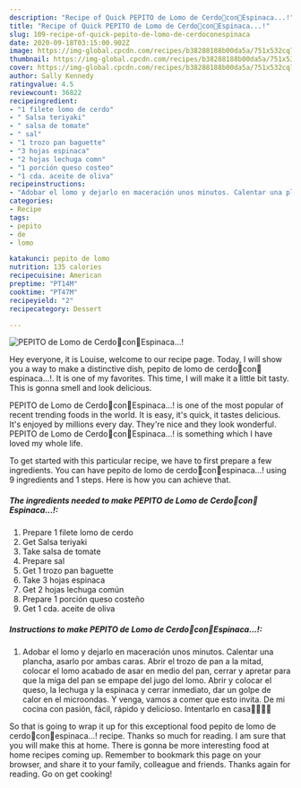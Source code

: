 ```yaml
---
description: "Recipe of Quick PEPITO de Lomo de Cerdo🐽con🌿Espinaca...!"
title: "Recipe of Quick PEPITO de Lomo de Cerdo🐽con🌿Espinaca...!"
slug: 109-recipe-of-quick-pepito-de-lomo-de-cerdoconespinaca
date: 2020-09-18T03:15:00.902Z
image: https://img-global.cpcdn.com/recipes/b38288188b00da5a/751x532cq70/pepito-de-lomo-de-cerdo🐽con🌿espinaca-foto-principal.jpg
thumbnail: https://img-global.cpcdn.com/recipes/b38288188b00da5a/751x532cq70/pepito-de-lomo-de-cerdo🐽con🌿espinaca-foto-principal.jpg
cover: https://img-global.cpcdn.com/recipes/b38288188b00da5a/751x532cq70/pepito-de-lomo-de-cerdo🐽con🌿espinaca-foto-principal.jpg
author: Sally Kennedy
ratingvalue: 4.5
reviewcount: 36822
recipeingredient:
- "1 filete lomo de cerdo"
- " Salsa teriyaki"
- " salsa de tomate"
- " sal"
- "1 trozo pan baguette"
- "3 hojas espinaca"
- "2 hojas lechuga comn"
- "1 porción queso costeo"
- "1 cda. aceite de oliva"
recipeinstructions:
- "Adobar el lomo y dejarlo en maceración unos minutos. Calentar una plancha, asarlo por ambas caras. Abrir el trozo de pan a la mitad, colocar el lomo acabado de asar en medio del pan, cerrar y apretar para que la miga del pan se empape del jugo del lomo. Abrir y colocar el queso, la lechuga y la espinaca y cerrar inmediato, dar un golpe de calor en el microondas. Y venga, vamos a comer que esto invita. De mi cocina con pasión, fácil, rápido y delicioso. Intentarlo en casa🐽💖💕💞"
categories:
- Recipe
tags:
- pepito
- de
- lomo

katakunci: pepito de lomo 
nutrition: 135 calories
recipecuisine: American
preptime: "PT14M"
cooktime: "PT47M"
recipeyield: "2"
recipecategory: Dessert

---
```



![PEPITO de Lomo de Cerdo🐽con🌿Espinaca...!](https://img-global.cpcdn.com/recipes/b38288188b00da5a/751x532cq70/pepito-de-lomo-de-cerdo🐽con🌿espinaca-foto-principal.jpg)

Hey everyone, it is Louise, welcome to our recipe page. Today, I will show you a way to make a distinctive dish, pepito de lomo de cerdo🐽con🌿espinaca...!. It is one of my favorites. This time, I will make it a little bit tasty. This is gonna smell and look delicious.

PEPITO de Lomo de Cerdo🐽con🌿Espinaca...! is one of the most popular of recent trending foods in the world. It is easy, it's quick, it tastes delicious. It's enjoyed by millions every day. They're nice and they look wonderful. PEPITO de Lomo de Cerdo🐽con🌿Espinaca...! is something which I have loved my whole life.




To get started with this particular recipe, we have to first prepare a few ingredients. You can have pepito de lomo de cerdo🐽con🌿espinaca...! using 9 ingredients and 1 steps. Here is how you can achieve that.

<!--inarticleads1-->

##### The ingredients needed to make PEPITO de Lomo de Cerdo🐽con🌿Espinaca...!:

1. Prepare 1 filete lomo de cerdo
1. Get  Salsa teriyaki
1. Take  salsa de tomate
1. Prepare  sal
1. Get 1 trozo pan baguette
1. Take 3 hojas espinaca
1. Get 2 hojas lechuga común
1. Prepare 1 porción queso costeño
1. Get 1 cda. aceite de oliva




<!--inarticleads2-->

##### Instructions to make PEPITO de Lomo de Cerdo🐽con🌿Espinaca...!:

1. Adobar el lomo y dejarlo en maceración unos minutos. Calentar una plancha, asarlo por ambas caras. Abrir el trozo de pan a la mitad, colocar el lomo acabado de asar en medio del pan, cerrar y apretar para que la miga del pan se empape del jugo del lomo. Abrir y colocar el queso, la lechuga y la espinaca y cerrar inmediato, dar un golpe de calor en el microondas. Y venga, vamos a comer que esto invita. De mi cocina con pasión, fácil, rápido y delicioso. Intentarlo en casa🐽💖💕💞




So that is going to wrap it up for this exceptional food pepito de lomo de cerdo🐽con🌿espinaca...! recipe. Thanks so much for reading. I am sure that you will make this at home. There is gonna be more interesting food at home recipes coming up. Remember to bookmark this page on your browser, and share it to your family, colleague and friends. Thanks again for reading. Go on get cooking!
